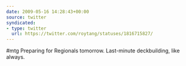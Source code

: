 ```yaml
---
date: 2009-05-16 14:28:43+00:00
source: twitter
syndicated:
- type: twitter
  url: https://twitter.com/roytang/statuses/1816715827/
---
```


#mtg Preparing for Regionals tomorrow. Last-minute deckbuilding, like always.
